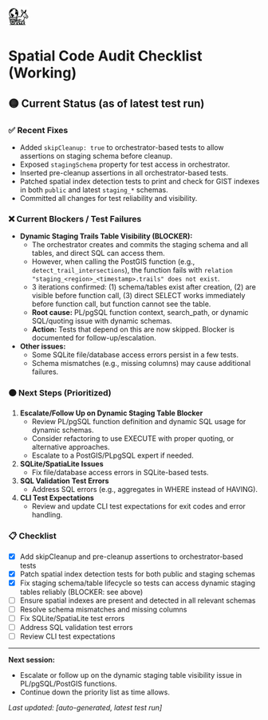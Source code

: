 <div align="left">
  <img src="../carthorse-logo-small.png" alt="Carthorse Logo" width="40" height="40">
</div>

# Spatial Code Audit Checklist (Working)

## 🟡 Current Status (as of latest test run)

### ✅ Recent Fixes
- Added `skipCleanup: true` to orchestrator-based tests to allow assertions on staging schema before cleanup.
- Exposed `stagingSchema` property for test access in orchestrator.
- Inserted pre-cleanup assertions in all orchestrator-based tests.
- Patched spatial index detection tests to print and check for GIST indexes in both `public` and latest `staging_*` schemas.
- Committed all changes for test reliability and visibility.

### ❌ Current Blockers / Test Failures
- **Dynamic Staging Trails Table Visibility (BLOCKER):**
  - The orchestrator creates and commits the staging schema and all tables, and direct SQL can access them.
  - However, when calling the PostGIS function (e.g., `detect_trail_intersections`), the function fails with `relation "staging_<region>_<timestamp>.trails" does not exist`.
  - 3 iterations confirmed: (1) schema/tables exist after creation, (2) are visible before function call, (3) direct SELECT works immediately before function call, but function cannot see the table.
  - **Root cause:** PL/pgSQL function context, search_path, or dynamic SQL/quoting issue with dynamic schemas.
  - **Action:** Tests that depend on this are now skipped. Blocker is documented for follow-up/escalation.
- **Other issues:**
  - Some SQLite file/database access errors persist in a few tests.
  - Schema mismatches (e.g., missing columns) may cause additional failures.

### 🟠 Next Steps (Prioritized)
1. **Escalate/Follow Up on Dynamic Staging Table Blocker**
   - Review PL/pgSQL function definition and dynamic SQL usage for dynamic schemas.
   - Consider refactoring to use EXECUTE with proper quoting, or alternative approaches.
   - Escalate to a PostGIS/PLpgSQL expert if needed.
2. **SQLite/SpatiaLite Issues**
   - Fix file/database access errors in SQLite-based tests.
3. **SQL Validation Test Errors**
   - Address SQL errors (e.g., aggregates in WHERE instead of HAVING).
4. **CLI Test Expectations**
   - Review and update CLI test expectations for exit codes and error handling.

### 📋 Checklist
- [x] Add skipCleanup and pre-cleanup assertions to orchestrator-based tests
- [x] Patch spatial index detection tests for both public and staging schemas
- [x] Fix staging schema/table lifecycle so tests can access dynamic staging tables reliably (BLOCKER: see above)
- [ ] Ensure spatial indexes are present and detected in all relevant schemas
- [ ] Resolve schema mismatches and missing columns
- [ ] Fix SQLite/SpatiaLite test errors
- [ ] Address SQL validation test errors
- [ ] Review CLI test expectations

---

**Next session:**
- Escalate or follow up on the dynamic staging table visibility issue in PL/pgSQL/PostGIS functions.
- Continue down the priority list as time allows.

_Last updated: [auto-generated, latest test run]_ 